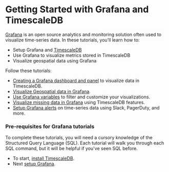 # Getting Started with Grafana and TimescaleDB

[Grafana][grafana-website] is an open source analytics and monitoring solution
often used to visualize time-series data. In these tutorials, you’ll learn how to:

- Setup Grafana and [TimescaleDB][install-timescale]
- Use Grafana to visualize metrics stored in TimescaleDB
- Visualize geospatial data using Grafana

Follow these tutorials:

- [Creating a Grafana dashboard and panel][tutorial-grafana-dashboards] to visualize data in TimescaleDB.
- [Visualize Geospatial data in Grafana][tutorial-grafana-geospatial].
- [Use Grafana variables][tutorial-grafana-variables] to filter and customize your visualizations.
- [Visualize missing data in Grafana][tutorial-grafana-missing-data] using TimescaleDB features.
- [Setup Grafana alerts][tutorial-grafana-alerts] on time-series data using Slack, PagerDuty, and more.

### Pre-requisites for Grafana tutorials

To complete these tutorials, you will need a cursory knowledge of the Structured Query 
Language (SQL). Each tutorial will walk you through each SQL command, but it will be 
helpful if you've seen SQL before.

* To start, [install TimescaleDB][install-timescale].
* Next [setup Grafana][install-grafana].

[install-timescale]: /getting-started/installation
[install-grafana]: /getting-started/installation-grafana
[hello-timescale]: /tutorials/tutorial-hello-timescale
[tutorial-grafana-dashboards]: /tutorials/tutorial-grafana-dashboards
[tutorial-grafana-geospatial]: /tutorials/tutorial-grafana-geospatial
[tutorial-grafana-variables]: /tutorials/tutorial-grafana-variables
[tutorial-grafana-missing-data]: /tutorials/tutorial-howto-visualize-missing-data-grafana
[tutorial-grafana-alerts]: /tutorials/tutorial-grafana-alerts
[grafana-website]: https://www.grafana.org
